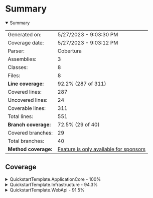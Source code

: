 # Summary
<details open><summary>Summary</summary>

|||
|:---|:---|
| Generated on: | 5/27/2023 - 9:03:30 PM |
| Coverage date: | 5/27/2023 - 9:03:12 PM |
| Parser: | Cobertura |
| Assemblies: | 3 |
| Classes: | 8 |
| Files: | 8 |
| **Line coverage:** | 92.2% (287 of 311) |
| Covered lines: | 287 |
| Uncovered lines: | 24 |
| Coverable lines: | 311 |
| Total lines: | 551 |
| **Branch coverage:** | 72.5% (29 of 40) |
| Covered branches: | 29 |
| Total branches: | 40 |
| **Method coverage:** | [Feature is only available for sponsors](https://reportgenerator.io/pro) |

</details>

## Coverage
<details><summary>QuickstartTemplate.ApplicationCore - 100%</summary>

|**Name**|**Line**|**Branch**|
|:---|---:|---:|
|**QuickstartTemplate.ApplicationCore**|**100%**|****|
|QuickstartTemplate.ApplicationCore.ApplicationCoreSetup|100%||

</details>
<details><summary>QuickstartTemplate.Infrastructure - 94.3%</summary>

|**Name**|**Line**|**Branch**|
|:---|---:|---:|
|**QuickstartTemplate.Infrastructure**|**94.3%**|**73.5%**|
|QuickstartTemplate.Infrastructure.Common.GlobalHttpMessageHandlerBuilderFil<br/>ter|100%||
|QuickstartTemplate.Infrastructure.DbContexts.ProjectDbContext|91.4%|73.5%|
|QuickstartTemplate.Infrastructure.InfrastructureSetup|100%||

</details>
<details><summary>QuickstartTemplate.WebApi - 91.5%</summary>

|**Name**|**Line**|**Branch**|
|:---|---:|---:|
|**QuickstartTemplate.WebApi**|**91.5%**|**66.6%**|
|Program|100%||
|QuickstartTemplate.WebApi.Controllers.WeatherForecastController|0%||
|QuickstartTemplate.WebApi.Startup|99%|66.6%|
|QuickstartTemplate.WebApi.WeatherForecast|0%||

</details>
